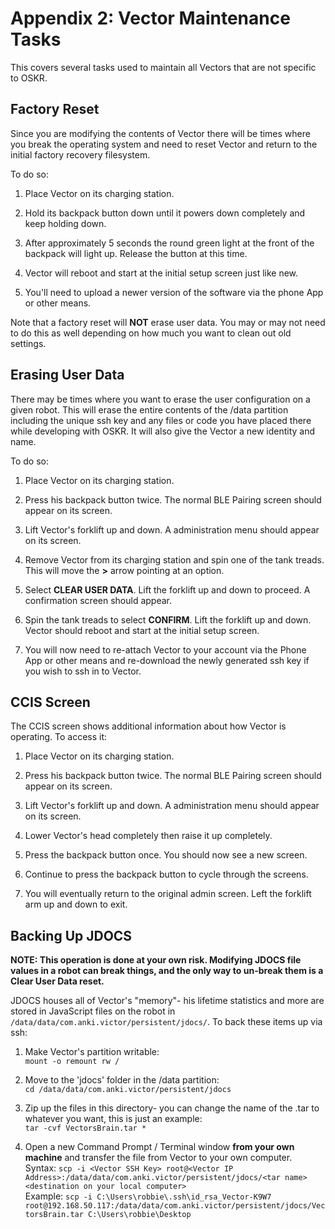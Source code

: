 # Appendix 2: Vector Maintenance Tasks

This covers several tasks used to maintain all Vectors that are not
specific to OSKR.

## Factory Reset

Since you are modifying the contents of Vector there will be times where
you break the operating system and need to reset Vector and return to
the initial factory recovery filesystem.

To do so:

1. Place Vector on its charging station.

2. Hold its backpack button down until it powers down completely and
    keep holding down.

3. After approximately 5 seconds the round green light at the front of
    the backpack will light up. Release the button at this time.

4. Vector will reboot and start at the initial setup screen just like new.

5. You'll need to upload a newer version of the software via the phone
    App or other means.

Note that a factory reset will **NOT** erase user data. You may or may
not need to do this as well depending on how much you want to clean
out old settings.

## Erasing User Data

There may be times where you want to erase the user configuration on a
given robot. This will erase the entire contents of the /data
partition including the unique ssh key and any files or code you have
placed there while developing with OSKR. It will also give the Vector
a new identity and name.

To do so:

1. Place Vector on its charging station.

2. Press his backpack button twice. The normal BLE Pairing screen
    should appear on its screen.

3. Lift Vector's forklift up and down. A administration menu should
    appear on its screen.

4. Remove Vector from its charging station and spin one of the tank
    treads. This will move the **>** arrow pointing at an option.

5. Select **CLEAR USER DATA**. Lift the forklift up and down to
    proceed. A confirmation screen should appear.

6. Spin the tank treads to select **CONFIRM**. Lift the forklift up
    and down. Vector should reboot and start at the initial setup screen.

7. You will now need to re-attach Vector to your account via the Phone
    App or other means and re-download the newly generated ssh key if
    you wish to ssh in to Vector.

## CCIS Screen

The CCIS screen shows additional information about how Vector is
operating. To access it:

1. Place Vector on its charging station.

2. Press his backpack button twice. The normal BLE Pairing screen
    should appear on its screen.

3. Lift Vector's forklift up and down. A administration menu should
    appear on its screen.

4. Lower Vector's head completely then raise it up completely.

5. Press the backpack button once. You should now see a new screen.

6. Continue to press the backpack button to cycle through the screens.

7. You will eventually return to the original admin screen. Left the
    forklift arm up and down to exit.

## Backing Up JDOCS  

**NOTE: This operation is done at your own risk. Modifying JDOCS file values in a robot can break things, and the only way to un-break them is a Clear User Data reset.**  

JDOCS houses all of Vector's "memory"- his lifetime statistics and more are stored in JavaScript files on the robot in `/data/data/com.anki.victor/persistent/jdocs/`. To back these items up via ssh:  

1. Make Vector's partition writable:  
`mount -o remount rw /`  

2. Move to the 'jdocs' folder in the /data partition:  
`cd /data/data/com.anki.victor/persistent/jdocs`  

3. Zip up the files in this directory- you can change the name of the .tar to whatever you want, this is just an example:  
`tar -cvf VectorsBrain.tar *`  

4. Open a new Command Prompt / Terminal window **from your own machine** and transfer the file from Vector to your own computer.  
Syntax: `scp -i <Vector SSH Key> root@<Vector IP Address>:/data/data/com.anki.victor/persistent/jdocs/<tar name> <destination on your local computer>`  
Example: `scp -i C:\Users\robbie\.ssh\id_rsa_Vector-K9W7 root@192.168.50.117:/data/data/com.anki.victor/persistent/jdocs/VectorsBrain.tar C:\Users\robbie\Desktop`  
